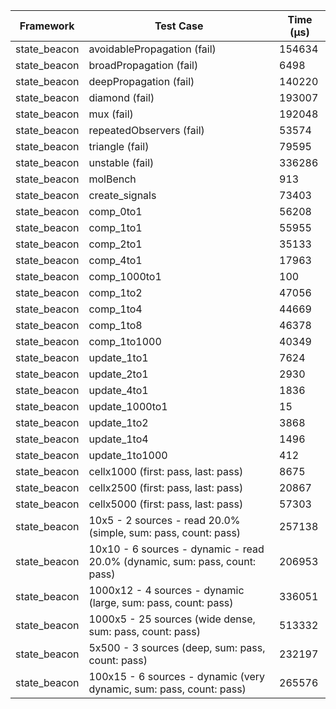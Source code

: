 | Framework | Test Case | Time (μs) |
| --- | --- | --- |
| state_beacon | avoidablePropagation (fail) | 154634 |
| state_beacon | broadPropagation (fail) | 6498 |
| state_beacon | deepPropagation (fail) | 140220 |
| state_beacon | diamond (fail) | 193007 |
| state_beacon | mux (fail) | 192048 |
| state_beacon | repeatedObservers (fail) | 53574 |
| state_beacon | triangle (fail) | 79595 |
| state_beacon | unstable (fail) | 336286 |
| state_beacon | molBench | 913 |
| state_beacon | create_signals | 73403 |
| state_beacon | comp_0to1 | 56208 |
| state_beacon | comp_1to1 | 55955 |
| state_beacon | comp_2to1 | 35133 |
| state_beacon | comp_4to1 | 17963 |
| state_beacon | comp_1000to1 | 100 |
| state_beacon | comp_1to2 | 47056 |
| state_beacon | comp_1to4 | 44669 |
| state_beacon | comp_1to8 | 46378 |
| state_beacon | comp_1to1000 | 40349 |
| state_beacon | update_1to1 | 7624 |
| state_beacon | update_2to1 | 2930 |
| state_beacon | update_4to1 | 1836 |
| state_beacon | update_1000to1 | 15 |
| state_beacon | update_1to2 | 3868 |
| state_beacon | update_1to4 | 1496 |
| state_beacon | update_1to1000 | 412 |
| state_beacon | cellx1000 (first: pass, last: pass) | 8675 |
| state_beacon | cellx2500 (first: pass, last: pass) | 20867 |
| state_beacon | cellx5000 (first: pass, last: pass) | 57303 |
| state_beacon | 10x5 - 2 sources - read 20.0% (simple, sum: pass, count: pass) | 257138 |
| state_beacon | 10x10 - 6 sources - dynamic - read 20.0% (dynamic, sum: pass, count: pass) | 206953 |
| state_beacon | 1000x12 - 4 sources - dynamic (large, sum: pass, count: pass) | 336051 |
| state_beacon | 1000x5 - 25 sources (wide dense, sum: pass, count: pass) | 513332 |
| state_beacon | 5x500 - 3 sources (deep, sum: pass, count: pass) | 232197 |
| state_beacon | 100x15 - 6 sources - dynamic (very dynamic, sum: pass, count: pass) | 265576 |
